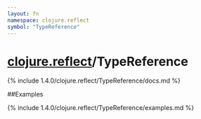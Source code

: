 ```yaml
---
layout: fn
namespace: clojure.reflect
symbol: "TypeReference"
---
```


# [clojure.reflect](../)/TypeReference

{% include 1.4.0/clojure.reflect/TypeReference/docs.md %}

##Examples

{% include 1.4.0/clojure.reflect/TypeReference/examples.md %}

